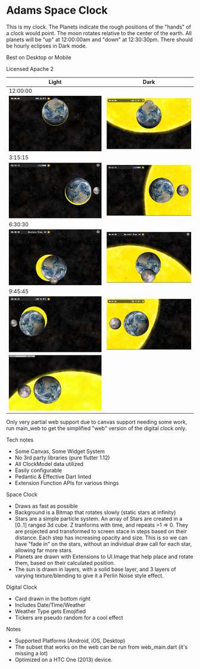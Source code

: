 # Adams Space Clock

This is my clock. The Planets indicate the rough positions of the "hands" of a clock would point. The moon rotates relative to the center of the earth. All planets will be "up" at 12:00:00am and "down" at 12:30:30pm. There should be hourly eclipses in Dark mode.

Best on Desktop or Mobile

Licensed Apache 2

| Light | Dark |
| ----- | ---- |
| 12:00:00 |
| ![12:00:00 Dark](https://raw.githubusercontent.com/ahammer/adams_clock/master/screenshots/dark000000.png) | ![12:00:00 Light](https://raw.githubusercontent.com/ahammer/adams_clock/master/screenshots/light000000.png) |
| 3:15:15 |
| ![03:15:15 Dark](https://raw.githubusercontent.com/ahammer/adams_clock/master/screenshots/dark031515.png) | ![3:15:15 Light](https://raw.githubusercontent.com/ahammer/adams_clock/master/screenshots/light031515.png) |
| 6:30:30 |
| ![6:30:30 Dark](https://raw.githubusercontent.com/ahammer/adams_clock/master/screenshots/dark063030.png) | ![6:30:30 Light](https://raw.githubusercontent.com/ahammer/adams_clock/master/screenshots/light063030.png) |
| 9:45:45 |
| ![9:45:45 Dark](https://raw.githubusercontent.com/ahammer/adams_clock/master/screenshots/dark094545.png) | ![9:45:45 Light](https://raw.githubusercontent.com/ahammer/adams_clock/master/screenshots/light094545.png) |
| ![Adams Clock](https://raw.githubusercontent.com/ahammer/adams_clock/master/screenshots/preview.webp) |





Only very partial web support due to canvas support needing some work, run main_web to get the simplified "web" version of
the digital clock only.

Tech notes
- Some Canvas, Some Widget System
- No 3rd party libraries (pure flutter 1.12)
- All ClockModel data utilized
- Easily configurable
- Pedantic & Effective Dart linted
- Extension Function APIs for various things

Space Clock
- Draws as fast as possible
- Background is a Bitmap that rotates slowly (static stars at infinity)
- Stars are a simple particle system. An array of Stars are created in a [0..1] ranged 3d cube. Z tranforms with time, and repeats >1 => 0. They are projected and transformed to screen stace in steps based on their distance. Each step has increasing opacity and size. This is so we can have "fade in" on the stars, without an individual draw call for each star, allowing far more stars.
- Planets are drawn with Extensions to UI.Image that help place and rotate them, based on their calculated position.
- The sun is drawn in layers, with a solid base layer, and 3 layers of varying texture/blending to give it a Perlin Noise style effect.

Digital Clock
- Card drawn in the bottom right
- Includes Date/Time/Weather
- Weather Type gets Emojified
- Tickers are pseudo random for a cool effect

Notes
- Supported Platforms (Android, iOS, Desktop) 
- The subset that works on the web can be run from web_main.dart (it's missing a lot)
- Optimized on a HTC One (2013) device.

